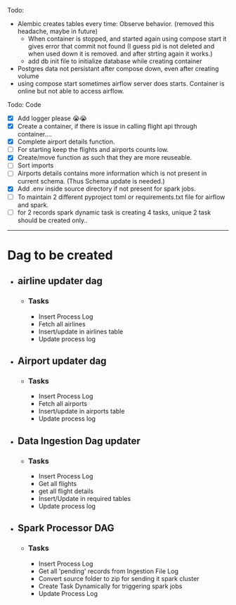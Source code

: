 Todo:

-   Alembic creates tables every time: Observe behavior. (removed this headache, maybe in future)
    -   When container is stopped, and started again using compose start it gives error that commit not found (I guess pid is not deleted and when used down it is removed. and after strting again it works.)
    -   add db init file to initialize database while creating container
-   Postgres data not persistant after compose down, even after creating volume
-   using compose start sometimes airflow server does starts. Container is online but not able to access airflow.

Todo: Code

-   [x] Add logger please 😭😭
-   [x] Create a container, if there is issue in calling flight api through container....
-   [x] Complete airport details function.
-   [ ] For starting keep the flights and airports counts low.
-   [x] Create/move function as such that they are more reuseable.
-   [ ] Sort imports
-   [ ] Airports details contains more information which is not present in current schema. (Thus Schema update is needed.)
-   [x] Add .env inside source directory if not present for spark jobs.
-   [ ] To maintain 2 different pyproject toml or requirements.txt file for airflow and spark.
-   [ ] for 2 records spark dynamic task is creating 4 tasks, unique 2 task should be created only..

---

# Dag to be created

-   ## airline updater dag

    -   ### Tasks
        -   Insert Process Log
        -   Fetch all airlines
        -   Insert/update in airlines table
        -   Update process log

-   ## Airport updater dag

    -   ### Tasks
        -   Insert Process Log
        -   Fetch all airports
        -   Insert/update in airports table
        -   Update process log

-   ## Data Ingestion Dag updater

    -   ### Tasks
        -   Insert Process Log
        -   Get all flights
        -   get all flight details
        -   Insert/Update in required tables
        -   Update process log

-   ## Spark Processor DAG
    -   ### Tasks
        -   Insert Process Log
        -   Get all 'pending' records from Ingestion File Log
        -   Convert source folder to zip for sending it spark cluster
        -   Create Task Dynamically for triggering spark jobs
        -   Update Process Log
